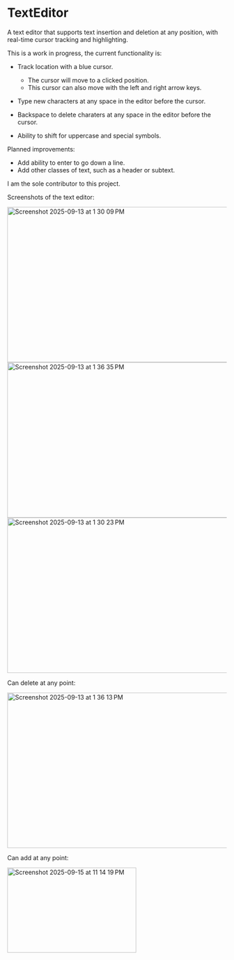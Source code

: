 # TextEditor
A text editor that supports text insertion and deletion at any position, with real-time cursor tracking and highlighting.

This is a work in progress, the current functionality is:
- Track location with a blue cursor.

    - The cursor will move to a clicked position.
    - This cursor can also move with the left and right arrow keys.
- Type new characters at any space in the editor before the cursor.
- Backspace to delete charaters at any space in the editor before the cursor.
- Ability to shift for uppercase and special symbols.
  

Planned improvements:
- Add ability to enter to go down a line.
- Add other classes of text, such as a header or subtext.

I am the sole contributor to this project.

Screenshots of the text editor:

<img width="566" height="356" alt="Screenshot 2025-09-13 at 1 30 09 PM" src="https://github.com/user-attachments/assets/6ba5bd84-9d1e-4b2c-a0a9-9348e68c67a0" />


<img width="566" height="356" alt="Screenshot 2025-09-13 at 1 36 35 PM" src="https://github.com/user-attachments/assets/e04fd6d7-a630-499d-8426-0b9ff25b7fbe" />


<img width="566" height="356" alt="Screenshot 2025-09-13 at 1 30 23 PM" src="https://github.com/user-attachments/assets/a54f0378-2efc-4312-8a79-f85ab5fda1ed" />

Can delete at any point:


<img width="566" height="356" alt="Screenshot 2025-09-13 at 1 36 13 PM" src="https://github.com/user-attachments/assets/b0e5a6c3-9965-459b-9e64-09a0bc4c957f" />

Can add at any point:



<img width="296" height="195" alt="Screenshot 2025-09-15 at 11 14 19 PM" src="https://github.com/user-attachments/assets/bf831f8a-f689-49b4-996b-64a757a7a31f" />

